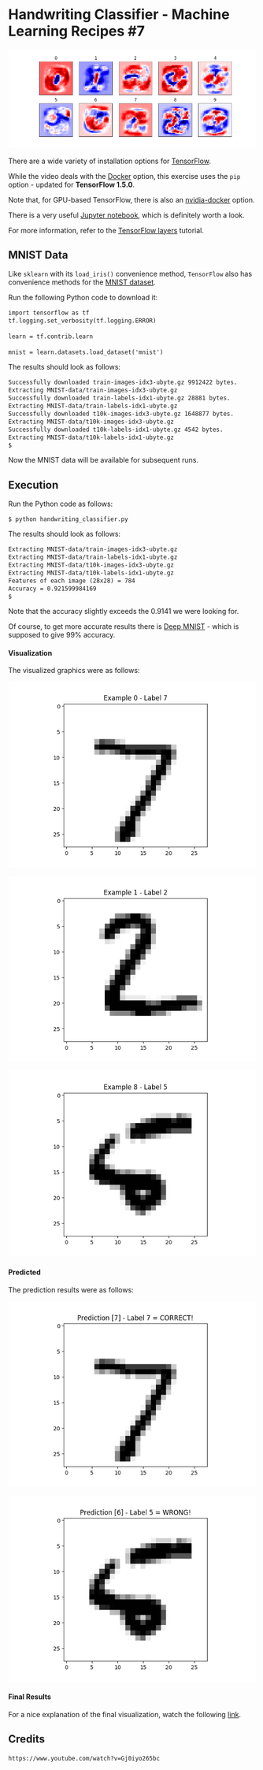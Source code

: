 # Handwriting Classifier - Machine Learning Recipes #7

![Final_Graphic](images/Figure_6.png)

There are a wide variety of installation options for [TensorFlow](https://www.tensorflow.org/install/).

While the video deals with the [Docker](https://hub.docker.com/r/tensorflow/tensorflow/) option, this exercise uses the `pip` option - updated for __TensorFlow 1.5.0__.

Note that, for GPU-based TensorFlow, there is also an [nvidia-docker](https://github.com/NVIDIA/nvidia-docker) option.

There is a very useful [Jupyter notebook](https://github.com/random-forests/tutorials/blob/master/ep7.ipynb), which is definitely worth a look.

For more information, refer to the [TensorFlow layers](https://www.tensorflow.org/tutorials/layers) tutorial.

## MNIST Data

Like `sklearn` with its `load_iris()` convenience method, `TensorFlow` also has convenience methods
for the [MNIST dataset](http://yann.lecun.com/exdb/mnist/).

Run the following Python code to download it:

    import tensorflow as tf
    tf.logging.set_verbosity(tf.logging.ERROR)

    learn = tf.contrib.learn

    mnist = learn.datasets.load_dataset('mnist')

The results should look as follows:

    Successfully downloaded train-images-idx3-ubyte.gz 9912422 bytes.
    Extracting MNIST-data/train-images-idx3-ubyte.gz
    Successfully downloaded train-labels-idx1-ubyte.gz 28881 bytes.
    Extracting MNIST-data/train-labels-idx1-ubyte.gz
    Successfully downloaded t10k-images-idx3-ubyte.gz 1648877 bytes.
    Extracting MNIST-data/t10k-images-idx3-ubyte.gz
    Successfully downloaded t10k-labels-idx1-ubyte.gz 4542 bytes.
    Extracting MNIST-data/t10k-labels-idx1-ubyte.gz
    $

Now the MNIST data will be available for subsequent runs.

## Execution

Run the Python code as follows:

    $ python handwriting_classifier.py 

The results should look as follows:

    Extracting MNIST-data/train-images-idx3-ubyte.gz
    Extracting MNIST-data/train-labels-idx1-ubyte.gz
    Extracting MNIST-data/t10k-images-idx3-ubyte.gz
    Extracting MNIST-data/t10k-labels-idx1-ubyte.gz
    Features of each image (28x28) = 784
    Accuracy = 0.921599984169
    $

Note that the accuracy slightly exceeds the 0.9141 we were looking for.

Of course, to get more accurate results there is [Deep MNIST](https://www.tensorflow.org/versions/r1.0/get_started/mnist/pros) - which is supposed to give 99% accuracy.

#### Visualization

The visualized graphics were as follows:

![Figure_1](images/Figure_1.png)

![Figure_2](images/Figure_2.png)

![Figure_3](images/Figure_3.png)

#### Predicted

The prediction results were as follows:

![Correctly_Predicted](images/Figure_4.png)

![Incorrectly_Predicted](images/Figure_5.png)

#### Final Results

For a nice explanation of the final visualization, watch the following [link](https://youtu.be/Gj0iyo265bc?list=PLOU2XLYxmsIIuiBfYad6rFYQU_jL2ryal&t=340).

## Credits

    https://www.youtube.com/watch?v=Gj0iyo265bc
